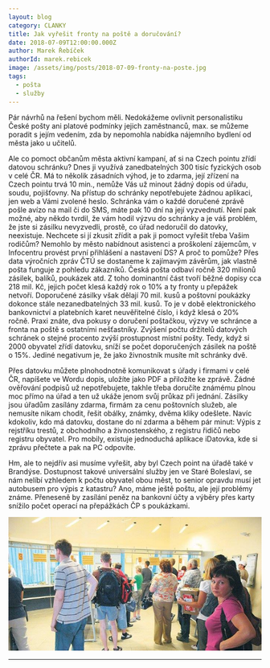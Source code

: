 ```yaml
---
layout: blog
category: CLANKY
title: Jak vyřešit fronty na poště a doručování?
date: 2018-07-09T12:00:00.000Z
author: Marek Řebíček
authorId: marek.rebicek
image: /assets/img/posts/2018-07-09-fronty-na-poste.jpg
tags:
  - pošta
  - služby
---
```


Pár návrhů na řešení bychom měli. Nedokážeme ovlivnit personalistiku České pošty ani platové podmínky jejich zaměstnanců, max. se můžeme poradit s jejím vedením, zda by nepomohla nabídka nájemního bydlení od města jako u učitelů.

Ale co pomoct občanům města aktivní kampaní, ať si na Czech pointu zřídí datovou schránku? Dnes ji využívá zanedbatelných 300 tisíc fyzických osob v celé ČR.
Má to několik zásadních výhod, je to zdarma, její zřízení na Czech pointu trvá 10 min., nemůže Vás už minout žádný dopis od úřadu, soudu, pojišťovny. Na přístup do schránky nepotřebujete žádnou aplikaci, jen web a Vámi zvolené heslo. Schránka vám o každé doručené zprávě pošle avízo na mail či do SMS, máte pak 10 dní na její vyzvednutí.
Není pak možné, aby někdo tvrdil, že vám hodil výzvu do schránky a je váš problém, že jste si zásilku nevyzvedli, prostě, co úřad nedoručil do datovky, neexistuje.
Nechcete si jí zkusit zřídit a pak ji pomoct vyřešit třeba Vašim rodičům? Nemohlo by město nabídnout asistenci a proškolení zájemcům, v Infocentru provést první přihlášení a nastavení DS?
A proč to pomůže?
Přes data výročních zpráv ČTÚ se dostaneme k zajímavým závěrům, jak vlastně pošta funguje z pohledu zákazníků.
Česká pošta odbaví ročně 320 milionů zásilek, balíků, poukázek atd. Z toho dominantní část tvoří běžné dopisy cca 218 mil. Kč, jejich počet klesá každý rok o 10% a ty fronty u přepážek netvoří.
Doporučené zásilky však dělají 70 mil. kusů a poštovní poukázky dokonce stále nezanedbatelných 33 mil. kusů. To je v době elektronického bankovnictví a platebních karet neuvěřitelné číslo, i když klesá o 20% ročně. Praxi znáte, dva pokusy o doručení poštačkou, výzvy ve schránce a fronta na poště s ostatními nešťastníky.
Zvýšení počtu držitelů datových schránek o stejné procento zvýší prostupnost místní pošty. Tedy, když si 2000 obyvatel zřídí datovku, sníží se počet doporučených zásilek na poště o 15%. Jediné negativum je, že jako živnostník musíte mít schránky dvě.

Přes datovku můžete plnohodnotně komunikovat s úřady i firmami v celé ČR, napíšete ve Wordu dopis, uložíte jako PDF a přiložíte ke zprávě. Žádné ověřování podpisů už nepotřebujete, takhle třeba doručíte známému plnou moc přímo na úřad a ten už ukáže jenom svůj průkaz při jednání. Zásilky jsou úřadům zasílány zdarma, firmám za cenu poštovních služeb, ale nemusíte nikam chodit, řešit obálky, známky, dvěma kliky odešlete.
Navíc kdokoliv, kdo má datovku, dostane do ní zdarma a během pár minut:
Výpis z rejstříku trestů, z obchodního a živnostenského, z registru řidičů nebo registru obyvatel.
Pro mobily, existuje jednoduchá aplikace iDatovka, kde si zprávu přečtete a pak na PC odpovíte.

Hm, ale to nejdřív asi musíme vyřešit, aby byl Czech point na úřadě také v Brandýse. Dostupnost takové universální služby jen ve Staré Boleslavi, se nám nelíbí vzhledem k počtu obyvatel obou měst, to senior opravdu musí jet autobusem pro výpis z katastru? Ano, máme ještě poštu, ale její problémy známe.
Přeneseně by zasílání peněz na bankovní účty a výběry přes karty snížilo počet operací na přepážkách ČP s poukázkami.

![Fronty na poště? Nemají jednoduché řešení ...  ](/assets/img/posts/2018-07-09-fronty-na-poste.jpg)

- - -
